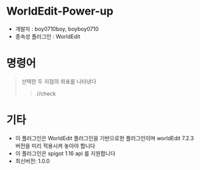 # WorldEdit-Power-up

- 개발자 : boy0710boy, boyboy0710
- 종속성 플러그인 : WorldEdit

# 명령어

>선택한 두 지점의 좌표를 나타낸다
> >    //check

# 기타
- 이 플러그인은 WorldEdit 플러그인을 기반으로한 플러그인이며 worldEdit 7.2.3버전을 미리 적용시켜 놓아야 합니다
- 이 플러그인은 spigot 1.16 api 를 지원합니다
- 최신버전: 1.0.0



